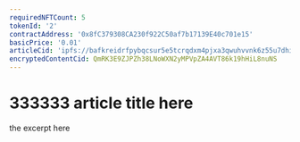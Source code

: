```yaml
---
requiredNFTCount: 5
tokenId: '2'
contractAddress: '0x8fC379308CA230f922C50af7b17139E40c701e15'
basicPrice: '0.01'
articleCid: 'ipfs://bafkreidrfpybqcsur5e5tcrqdxm4pjxa3qwuhvvnk6z55u7dhisf6jtz74'
encryptedContentCid: QmRK3E9ZJPZh38LNoWXN2yMPVpZA4AVT86k19hHiL8nuNS
---
```


# 333333 article title here

the excerpt here

